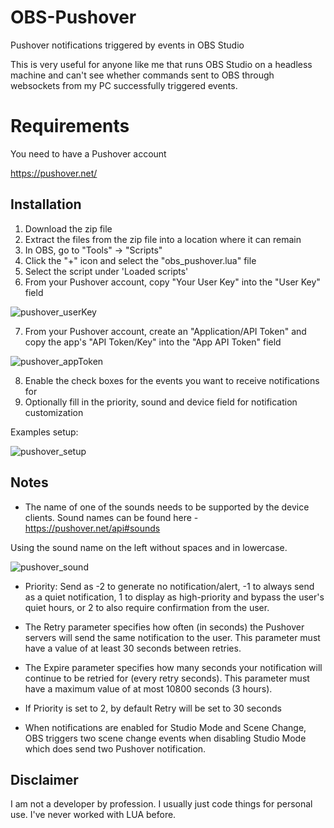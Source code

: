 # OBS-Pushover
Pushover notifications triggered by events in OBS Studio

This is very useful for anyone like me that runs OBS Studio on a headless machine and can't see whether commands sent to OBS through websockets from my PC successfully triggered events.

# Requirements
You need to have a Pushover account

https://pushover.net/

## Installation
1. Download the zip file
2. Extract the files from the zip file into a location where it can remain
3. In OBS, go to "Tools" -> "Scripts"
4. Click the "+" icon and select the "obs_pushover.lua" file
5. Select the script under 'Loaded scripts'
6. From your Pushover account, copy "Your User Key" into the "User Key" field

![pushover_userKey](https://user-images.githubusercontent.com/29752700/132640343-102e1092-da74-4c4f-8c6d-de567b11a860.png)

7. From your Pushover account, create an "Application/API Token" and copy the app's "API Token/Key" into the "App API Token" field

![pushover_appToken](https://user-images.githubusercontent.com/29752700/132640368-000daa0d-7830-42d6-8585-cb4d3465576b.png)

8. Enable the check boxes for the events you want to receive notifications for
9. Optionally fill in the priority, sound and device field for notification customization

Examples setup:

![pushover_setup](https://user-images.githubusercontent.com/29752700/132640734-11fb0d64-5248-46bd-8b72-b5f948d82f59.png)


## Notes
- The name of one of the sounds needs to be supported by the device clients. Sound names can be found here - https://pushover.net/api#sounds

Using the sound name on the left without spaces and in lowercase.

![pushover_sound](https://user-images.githubusercontent.com/29752700/132641581-e2184b5c-e3f0-4cd7-bf18-67365da2f4d6.png)

- Priority: Send as -2 to generate no notification/alert, -1 to always send as a quiet notification, 1 to display as high-priority and bypass the user's quiet hours, or 2 to also require confirmation from the user.
- The Retry parameter specifies how often (in seconds) the Pushover servers will send the same notification to the user. This parameter must have a value of at least 30 seconds between retries.
- The Expire parameter specifies how many seconds your notification will continue to be retried for (every retry seconds). This parameter must have a maximum value of at most 10800 seconds (3 hours).
- If Priority is set to 2, by default Retry will be set to 30 seconds

- When notifications are enabled for Studio Mode and Scene Change, OBS triggers two scene change events when disabling Studio Mode which does send two Pushover notification.


## Disclaimer
I am not a developer by profession.
I usually just code things for personal use.
I've never worked with LUA before.
